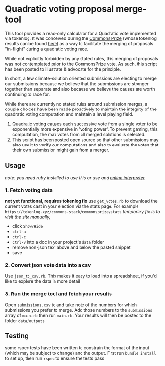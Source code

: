 # Quadratic voting proposal merge-tool

This tool provides a read-only calculator for a Quadratic vote implemented via tokenlog. It was conceived during the [Commons Prize](https://medium.com/commonsstack/announcing-the-commons-prize-d3df343c37a9) (whose tokenlog results can be found [here](https://tokenlog.xyz/commons-stack/commonsprize)) as a way to facilitate the merging of proposals "in-flight" during a quadratic voting race.

While not explicitly forbidden by any stated rules, this merging of proposals was not contemplated prior to the CommonsPrize vote.  As such, this script has been posted to illustrate & advocate for the principle.

In short, a few climate-solution oriented submissions are electing to merge our submissions because we believe that the submissions are stronger together than separate and also because we believe the causes are worth continuing to race for.

While there are currently no stated rules around submission merges, a couple choices have been made proactively to maintain the integrity of the quadratic voting computation and maintain a level playing field.

1. Quadratic voting causes each successive vote from a single voter to be exponentially more expensive in 'voting power'.  To prevent gaming, this computation, the max votes from all merged solutions is selected.
2. This script has been posted open source so that other submissions may also use it to verify our computations and also to evaluate the votes that their own submission might gain from a merger.

## Usage
*note: you need ruby installed to use this or use and [online interpreter](https://replit.com/languages/ruby)*

### 1. Fetch voting data
**not yet functional, requires tokenlog fix** use `get_votes.rb` to download the current votes cast in your election via the stats page.  For example
`https://tokenlog.xyz/commons-stack/commonsprize/stats`
*temporary fix is to visit the site manually,* 
- click `Show/Hide`
- `ctrl-a`
- `ctrl-c`
- `ctrl-v` into a doc in your project's `data` folder
- remove non-json text above and below the pasted snippet
- save

### 2. Convert json vote data into a csv
Use `json_to_csv.rb`. This makes it easy to load into a spreadsheet, if you'd like to explore the data in more detail 

### 3. Run the merge tool and fetch your results
Open `submissions.csv` to and take note of the numbers for which submissions you prefer to merge.  Add those numbers to the `submissions` array of `main.rb` then run `main.rb`.
Your results will then be posted to the folder `data/outputs`

## Testing
some rspec tests have been written to constrain the format of the input (which may be subject to change) and the output.  First run `bundle install` to set up, then run `rspec` to ensure the tests pass
